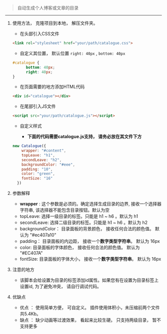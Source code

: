 > 自动生成个人博客或文章的目录

---

1. 使用方法， 克隆项目到本地， 解压文件夹。

    - 在头部引入CSS文件
    
    ```html
    <link rel="stylesheet" href="your/path/catalogue.css">
    ```
    
    - 自定义其位置， 默认位置 ` right: 40px ` , `bottom: 40px`
    ```css
    #catalogue {
          bottom: 40px;
          right: 40px;
    }
    ```
    
    - 在页面需要的地方添加HTML代码
    ```html
    <div id="catalogue"></div>
    ```
    
    - 在尾部引入JS文件
    ```html
    <script src="your/path/catalogue.js"></script>    
    ```
    - 自定义样式
    
        - **下面的代码需要catalogue.js支持， 请务必放在其文件下方**
    ```javascript
    new Catalogue({
        wrapper: "#content",
        topLeave: "h1",
        secondLeave: "h2",
        backgroundColor: "#eee",
        padding: "10",
        color: "green",
        fontSize: "16"
      })
    ```
    
2. 参数解释
    
    - **wrapper** : 这个参数是必须的。确定选择生成目录的边界, 接收一个选择器字符串, 该选择器不能包含目录按钮。默认为空 
    - topLeave: 选择一级目录的标签。只能是 h1 ~ h6 。默认为 h1
    - secondLeave:  选择二级目录的标签。只能是 h1 ~ h6 。默认为 h2
    - backgroundColor： 目录面板的背景颜色， 接收任何合法的颜色值。 默认为 "#ec407a10"
    - padding： 目录面板的内边距， 接收一个**数字类型字符串**。 默认为 16px
    - color: 目录面板的字体颜色， 接收任何合法的颜色值。 默认为 "#EC407A"
    - fontSize: 目录面板的字体大小， 接收一个**数字类型字符串**。 默认为 16px
    
3. 注意的地方
    - 该脚本会给设置为目录的标签添加id属性。如果您有在设置为目录标签上设置id, 为了避免冲突， 请自行调试代码。
    
4. 优缺点
    - 优点 ： 使用简单方便， 可自定义。 插件使用体积小，未压缩前两个文件共5.4Kb。
    - 缺点 ： 缺少动画等过渡效果， 看起来比较生硬。 只支持两级目录， 暂不支持更多
